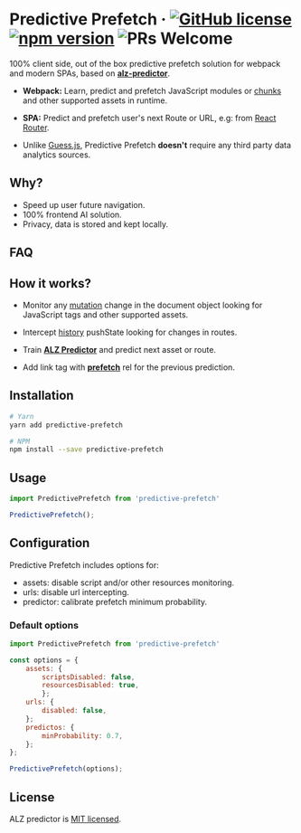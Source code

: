 # Predictive Prefetch &middot; [![GitHub license](https://img.shields.io/badge/license-MIT-blue.svg)](https://github.com/mudafar/predictive-prefetch/blob/master/LICENSE) [![npm version](https://img.shields.io/npm/v/predictive-prefetch.svg?style=flat)](https://www.npmjs.com/package/predictive-prefetch)  ![PRs Welcome](https://img.shields.io/badge/PRs-welcome-brightgreen.svg)

100% client side, out of the box predictive prefetch solution for webpack and modern SPAs, based on **[alz-predictor](https://github.com/mudafar/alz-predictor/)**. 


* **Webpack:** Learn, predict and prefetch JavaScript modules or [chunks](https://webpack.js.org/guides/code-splitting) and other supported assets in runtime.    


* **SPA:** Predict and prefetch user's next Route or URL, e.g: from [React Router](https://reactrouter.com/).

* Unlike [Guess.js](https://github.com/guess-js/guess), Predictive Prefetch **doesn't** require any third party data analytics sources.


## Why?
  - Speed up user future navigation.
  - 100% frontend AI solution. 
  - Privacy, data is stored and kept locally. 


## FAQ      

## How it works?
- Monitor any [mutation](https://developer.mozilla.org/en-US/docs/Web/API/MutationObserver) change in the document object looking for JavaScript tags and other supported assets.

- Intercept [history](https://developer.mozilla.org/en-US/docs/Web/API/History) pushState looking for changes in routes.

- Train **[ALZ Predictor](https://github.com/mudafar/alz-predictor/)** and predict next asset or route.

- Add link tag with **[prefetch](https://developer.mozilla.org/en-US/docs/Web/HTTP/Link_prefetching_FAQ)** rel for the previous prediction.


## Installation
```bash
# Yarn
yarn add predictive-prefetch

# NPM
npm install --save predictive-prefetch

```


## Usage

```js
import PredictivePrefetch from 'predictive-prefetch'

PredictivePrefetch();

```


## Configuration
Predictive Prefetch includes options for:
- assets: disable script and/or other resources monitoring.
- urls: disable url intercepting.
- predictor: calibrate prefetch minimum probability.

### Default options
```js
import PredictivePrefetch from 'predictive-prefetch'

const options = {
    assets: {
        scriptsDisabled: false, 
        resourcesDisabled: true,
        };
    urls: {
        disabled: false,
    };
    predictos: {
        minProbability: 0.7,
    };
};

PredictivePrefetch(options);
```



## License
ALZ predictor is [MIT licensed](./LICENSE).